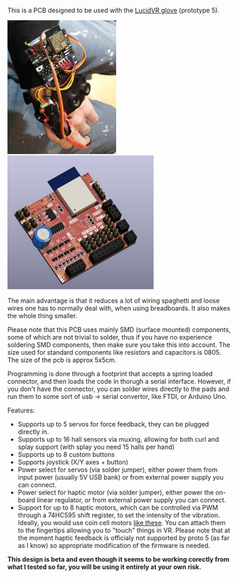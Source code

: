 This is a PCB designed to be used with the  [LucidVR glove](https://github.com/LucidVR/lucidgloves) (prototype 5).

<p float="left">
	<img src="images/1.jpg" style="height: 300px;">
	<img src="images/2.jpg" style="height: 300px;"><br>
</p>

The main advantage is that it reduces a lot of wiring spaghetti and loose wires one has to normally deal with, when using breadboards. It also makes the whole thing smaller. 

Please note that this PCB uses mainly SMD (surface mounted) components, some of which are not trivial to solder, thus if you have no experience soldering SMD components, then make sure you take this into account. The size used for standard components like resistors and capacitors is 0805. The size of the pcb is approx 5x5cm.

Programming is done through a footprint that accepts a spring loaded connector, and then loads the code in thorugh a serial interface. However, if you don't have the connector, you can solder wires directly to the pads and run them to some sort of usb -> serial convertor, like FTDI, or Arduino Uno. 

Features:
- Supports up to 5 servos for force feedback, they can be plugged directly in.
- Supports up to 16 hall sensors via muxing, allowing for both curl and splay support (with splay you need 15 halls per hand)
- Supports up to 8 custom buttons
- Supports joystick (X/Y axes + button)
- Power select for servos (via solder jumper), either power them from input power (usually 5V USB bank) or from external power supply you can connect.
- Power select for haptic motor  (via solder jumper), either power the on-board linear regulator, or from external power supply you can connect.
- Support for up to 8 haptic motors, which can be controlled via PWM through a 74HC595 shift register, to set the intensity of the vibration. Ideally, you would use coin cell motors [like these](https://www.aliexpress.com/item/1005003987941308.html). You can attach them to the fingertips allowing you to "touch" things in VR. Please note that at the moment haptic feedback is officialy not supported by proto 5 (as far as I know) so appropriate modification of the firmware is needed.

<b>This design is beta and even though it seems to be working corectly from what I tested so far, you will be using it entirely at your own risk.</b>

